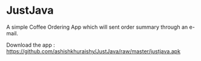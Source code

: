 # JustJava

A simple Coffee Ordering App which will sent order summary through an e-mail.

Download the app : https://github.com/ashishkhuraishy/JustJava/raw/master/justjava.apk
